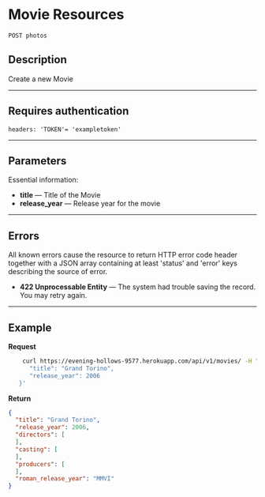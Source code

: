 # Movie Resources

    POST photos

## Description
Create a new Movie 

***

## Requires authentication
`headers: 'TOKEN'= 'exampletoken'`

***

## Parameters
Essential information:

- **title** — Title of the Movie
- **release_year** — Release year for the movie


***

## Errors
All known errors cause the resource to return HTTP error code header together with a JSON array containing at least 'status' and 'error' keys describing the source of error.

- **422 Unprocessable Entity** — The system had trouble saving the record. You may retry again.

***

## Example
**Request**

```bash
    curl https://evening-hollows-9577.herokuapp.com/api/v1/movies/ -H "Content-Type: application/json" -H 'TOKEN: secret'  -d '{
      "title": "Grand Torino", 
      "release_year": 2006
   }'
```
    


**Return**
``` json
{
  "title": "Grand Torino",
  "release_year": 2006,
  "directors": [
  ],
  "casting": [
  ],
  "producers": [
  ],
  "roman_release_year": "MMVI"
}
```

